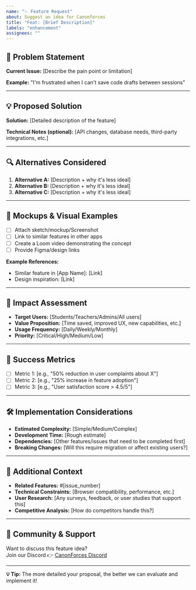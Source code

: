 ```yaml
---
name: "✨ Feature Request"
about: Suggest an idea for Canonforces
title: "Feat: [Brief Description]"
labels: "enhancement"
assignees: ""
---
```


## 🚀 Problem Statement
<!-- What problem does this feature solve? -->
**Current Issue:** [Describe the pain point or limitation]

**Example:** "I'm frustrated when I can't save code drafts between sessions"

---

## 💡 Proposed Solution
<!-- Clearly describe what you want to happen -->
**Solution:** [Detailed description of the feature]

**Technical Notes (optional):** [API changes, database needs, third-party integrations, etc.]

---

## 🔍 Alternatives Considered
<!-- List other approaches you've thought about -->
1. **Alternative A:** [Description + why it's less ideal]
2. **Alternative B:** [Description + why it's less ideal]
3. **Alternative C:** [Description + why it's less ideal]

---

## 📐 Mockups & Visual Examples
<!-- Add visuals if possible -->
- [ ] Attach sketch/mockup/Screenshot
- [ ] Link to similar features in other apps
- [ ] Create a Loom video demonstrating the concept
- [ ] Provide Figma/design links

**Example References:**
- Similar feature in [App Name]: [Link]
- Design inspiration: [Link]

---

## 🧩 Impact Assessment
<!-- Who will this benefit and how? -->
- **Target Users:** [Students/Teachers/Admins/All users]
- **Value Proposition:** [Time saved, improved UX, new capabilities, etc.]
- **Usage Frequency:** [Daily/Weekly/Monthly]
- **Priority:** [Critical/High/Medium/Low]

---

## 🎯 Success Metrics
<!-- How will we measure if this feature is successful? -->
- [ ] Metric 1: [e.g., "50% reduction in user complaints about X"]
- [ ] Metric 2: [e.g., "25% increase in feature adoption"]
- [ ] Metric 3: [e.g., "User satisfaction score > 4.5/5"]

---

## 🛠️ Implementation Considerations
<!-- Technical and resource considerations -->
- **Estimated Complexity:** [Simple/Medium/Complex]
- **Development Time:** [Rough estimate]
- **Dependencies:** [Other features/issues that need to be completed first]
- **Breaking Changes:** [Will this require migration or affect existing users?]

---

## 🌱 Additional Context
<!-- Any other details? -->
- **Related Features:** #[issue_number]
- **Technical Constraints:** [Browser compatibility, performance, etc.]
- **User Research:** [Any surveys, feedback, or user studies that support this]
- **Competitive Analysis:** [How do competitors handle this?]

---

## 💬 Community & Support
Want to discuss this feature idea?  
Join our Discord 👉 [CanonForces Discord](https://discord.gg/4YnYtVeF)

---

**💡 Tip:** The more detailed your proposal, the better we can evaluate and implement it!
